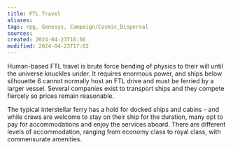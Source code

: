 ```yaml
---
title: FTL Travel
aliases: 
tags: rpg, Genesys, Campaign/Cosmic_Dispersal 
sources:
created: 2024-04-23T16:56
modified: 2024-04-23T17:02
---
```


Human-based FTL travel is brute force bending of physics to their will until the universe knuckles under.  It requires enormous power, and ships below silhouette 6 cannot normally host an FTL drive and must be ferried by a larger vessel.  Several companies exist to transport ships and they compete fiercely so prices remain reasonable.  

The typical interstellar ferry has a hold for docked ships and cabins - and while crews are welcome to stay on their ship for the duration, many opt to pay for accommodations and enjoy the services aboard.  There are different levels of accommodation, ranging from economy class to royal class, with commensurate amenities.
